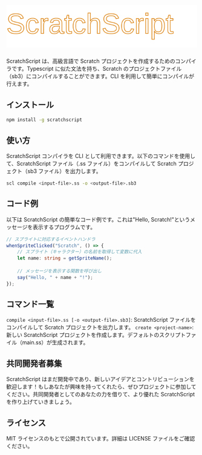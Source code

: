 # ![ScratchScript](Images/Logo.svg)

ScratchScript は、高級言語で Scratch プロジェクトを作成するためのコンパイラです。Typescript に似た文法を持ち、Scratch のプロジェクトファイル（sb3）にコンパイルすることができます。CLI を利用して簡単にコンパイルが行えます。

## インストール

```bash
npm install -g scratchscript
```

## 使い方

ScratchScript コンパイラを CLI として利用できます。以下のコマンドを使用して、ScratchScript ファイル（.ss ファイル）をコンパイルして Scratch プロジェクト（sb3 ファイル）を出力します。

```bash
scl compile <input-file>.ss -o <output-file>.sb3
```

## コード例

以下は ScratchScript の簡単なコード例です。これは"Hello, Scratch!"というメッセージを表示するプログラムです。

```typescript
// スプライトに対応するイベントハンドラ
whenSpriteClicked("Scratch", () => {
    // スプライト（キャラクター）の名前を取得して変数に代入
    let name: string = getSpriteName();

    // メッセージを表示する関数を呼び出し
    say("Hello, " + name + "!");
});
```

## コマンド一覧

`compile <input-file>.ss [-o <output-file>.sb3]`: ScratchScript ファイルをコンパイルして Scratch プロジェクトを出力します。
`create <project-name>`: 新しい ScratchScript プロジェクトを作成します。デフォルトのスクリプトファイル（main.ss）が生成されます。

## 共同開発者募集

ScratchScript はまだ開発中であり、新しいアイデアとコントリビューションを歓迎します！もしあなたが興味を持ってくれたら、ぜひプロジェクトに参加してください。共同開発者としてのあなたの力を借りて、より優れた ScratchScript を作り上げていきましょう。

## ライセンス

MIT ライセンスのもとで公開されています。詳細は LICENSE ファイルをご確認ください。
